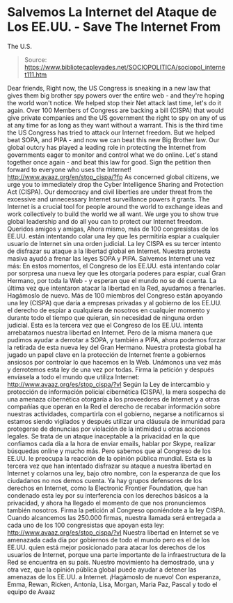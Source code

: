 # Salvemos La Internet del Ataque de Los EE.UU. - Save The Internet From 
The U.S.

> Source: https://www.bibliotecapleyades.net/SOCIOPOLITICA/sociopol_internet111.htm

Dear friends,
Right now, the US
Congress is sneaking in a new law that gives them big brother spy powers
over the entire web - and they're hoping the world won't notice. We
helped stop their Net attack last time, let's do it again.
Over 100 Members of Congress are backing a bill (CISPA) that would give
private companies and the US government the right to spy on any of us at
any time for as long as they want without a warrant.
This is the third
time the US Congress has tried to attack our Internet freedom. But we
helped beat
SOPA, and PIPA - and now we can beat this new Big Brother
law.
Our global outcry has played a leading role in protecting the Internet
from governments eager to monitor and control what we do online. Let's
stand together once again - and beat this law for good.
Sign the
petition then forward to everyone who uses the Internet!
http://www.avaaz.org/en/stop_cispa/?fp
As concerned global citizens, we urge you to immediately drop the Cyber
Intelligence Sharing and Protection Act (CISPA). Our democracy and civil
liberties are under threat from the excessive and unnecessary Internet
surveillance powers it grants.
The Internet is a crucial tool for people
around the world to exchange ideas and work collectively to build the world
we all want. We urge you to show true global leadership and do all you can
to protect our Internet freedom.
Queridos amigos y amigas,
Ahora mismo, más de 100 congresistas de los
EE.UU. están intentando colar una ley que les permitiría espiar a
cualquier usuario de Internet sin una orden judicial. La ley CISPA es su
tercer intento de disfrazar su ataque a la libertad global en Internet.
Nuestra protesta masiva ayudó a frenar las
leyes SOPA y PIPA. Salvemos
Internet una vez más:
En estos momentos, el Congreso de los EE.UU. está intentando colar por
sorpresa una nueva ley que les otorgaría poderes para espiar, cual Gran
Hermano, por toda la Web - y esperan que el mundo no se dé cuenta. La
última vez que intentaron atacar la libertad en la Red, ayudamos a
frenarles. Hagámoslo de nuevo.
Más de 100 miembros del Congreso están apoyando una ley (CISPA) que
daría a empresas privadas y al gobierno de los EE.UU. el derecho de espiar
a cualquiera de nosotros en cualquier momento y durante todo el tiempo
que quieran, sin necesidad de ninguna orden judicial. Esta es la tercera
vez que el Congreso de los EE.UU. intenta arrebatarnos nuestra libertad en
Internet. Pero de la misma manera que pudimos ayudar a derrotar a SOPA,
y también a PIPA, ahora podemos forzar la retirada de esta nueva ley del
Gran Hermano.
Nuestra protesta global ha jugado un papel clave en la protección de
Internet frente a gobiernos ansiosos por controlar lo que hacemos en la
Web. Unámonos una vez más y derrotemos esta ley de una vez por todas.
Firma la petición y después envíasela a todo el mundo que utiliza
Internet:
http://www.avaaz.org/es/stop_cispa/?vl
Según la Ley de intercambio y protección de información policial
cibernética (CISPA), la mera sospecha de una amenaza cibernética
otorgaría a los proveedores de Internet y a otras compañías que operan
en la Red el derecho de recabar información sobre nuestras actividades,
compartirla con el gobierno, negarse a notificarnos si estamos siendo
vigilados y después utilizar una cláusula de inmunidad para protegerse
de denuncias por violación de la intimidad u otras acciones legales.
Se
trata de un ataque inaceptable a la privacidad en la que confiamos cada
día a la hora de enviar emails, hablar por Skype, realizar búsquedas
online y mucho más.
Pero sabemos que al Congreso de los EE.UU. le preocupa la reacción de la
opinión pública mundial. Esta es la tercera vez que han intentado
disfrazar su ataque a nuestra libertad en Internet y colarnos una ley,
bajo otro nombre, con la esperanza de que los ciudadanos no nos demos
cuenta.
Ya hay grupos defensores de los derechos en Internet, como la
Electronic Frontier Foundation, que han condenado esta ley por su
interferencia con los derechos básicos a la privacidad, y ahora ha
llegado el momento de que nos pronunciemos también nosotros.
Firma la petición al Congreso oponiéndote a la ley CISPA. Cuando
alcancemos las 250.000 firmas, nuestra llamada será entregada a cada uno
de los 100 congresistas que apoyan esta ley:
http://www.avaaz.org/es/stop_cispa/?vl
Nuestra libertad en Internet se ve amenazada cada día por gobiernos de
todo el mundo pero es el de los EE.UU. quien está mejor posicionado para
atacar los derechos de los usuarios de Internet, porque una parte
importante de la infraestructura de la Red se encuentra en su país.
Nuestro movimiento ha demostrado, una y otra vez, que la opinión pública
global puede ayudar a detener las amenazas de los EE.UU. a Internet. ¡Hagámoslo
de nuevo!
Con esperanza,
Emma, Rewan, Ricken, Antonia, Lisa, Morgan, Maria Paz, Pascal y todo el
equipo de Avaaz
